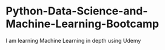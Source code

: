 # Python-Data-Science-and-Machine-Learning-Bootcamp
I am learning Machine Learning in depth using Udemy
